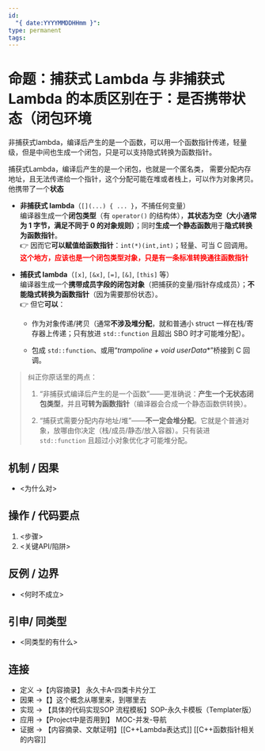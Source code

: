 ```yaml
---
id:
  "{ date:YYYYMMDDHHmm }":
type: permanent
tags:
---
```

# 命题：捕获式 Lambda 与 非捕获式 Lambda 的本质区别在于：是否携带状态（闭包环境
非捕获式lambda，编译后产生的是一个函数，可以用一个函数指针传递，轻量级，但是中间也生成一个闭包，只是可以支持隐式转换为函数指针。

捕获式Lambda，编译后产生的是一个闭包，也就是一个匿名类， 需要分配内存地址，且无法传递给一个指针，这个分配可能在堆或者栈上，可以作为对象拷贝。
他携带了一个**状态**
- **非捕获式 lambda**（`[](...) { ... }`，不捕任何变量）  
    编译器生成一个**闭包类型**（有 `operator()` 的结构体），**其状态为空（大小通常为 1 字节，满足不同于 0 的对象规则）**；同时**生成一个静态函数**用于**隐式转换为函数指针**。  
    👉 因而它**可以赋值给函数指针**：`int(*)(int,int)`；轻量、可当 C 回调用。
    **<font color="#ff0000">这个地方，应该也是一个闭包类型对象，只是有一条标准转换通往函数指针</font>**
- **捕获式 lambda**（`[x]`, `[&x]`, `[=]`, `[&]`, `[this]` 等）  
    编译器生成一个**携带成员字段的闭包对象**（把捕获的变量/指针存成成员）；**不能隐式转换为函数指针**（因为需要那份状态）。  
    👉 但它**可以**：
    
    - 作为对象传递/拷贝（通常**不涉及堆分配**，就和普通小 struct 一样在栈/寄存器上传递；只有放进 `std::function` 且超出 SBO 时才可能堆分配）。
        
    - 包成 `std::function`、或用“__trampoline + void_ userData_*”桥接到 C 回调。
        

> 纠正你原话里的两点：
> 
> 1. “非捕获式编译后产生的是一个函数”——更准确说：**产生一个无状态闭包类型**，并且**可转为函数指针**（编译器会合成一个静态函数供转换）。
>     
> 2. “捕获式需要分配内存地址/堆”——**不一定会堆分配**。它就是个普通对象，放哪由你决定（栈/成员/静态/放入容器）。只有装进 `std::function` 且超过小对象优化才可能堆分配。
>
## 机制 / 因果
- <为什么对>

## 操作 / 代码要点
1) <步骤>
2) <关键API/陷阱>

## 反例 / 边界
- <何时不成立>

## 引申/ 同类型
- <同类型的有什么>
## 连接
- 定义 →【内容摘录】 永久卡A-四类卡片分工
- 因果 →【】这个概念从哪里来，到哪里去
- 实现 → 【具体的代码实现SOP 流程模板】SOP-永久卡模板（Templater版）
- 应用 →【Project中是否用到】 MOC-并发-导航
- 证据 → 【内容摘录、文献证明】[[C++Lambda表达式]]  [[C++函数指针相关的内容]]
